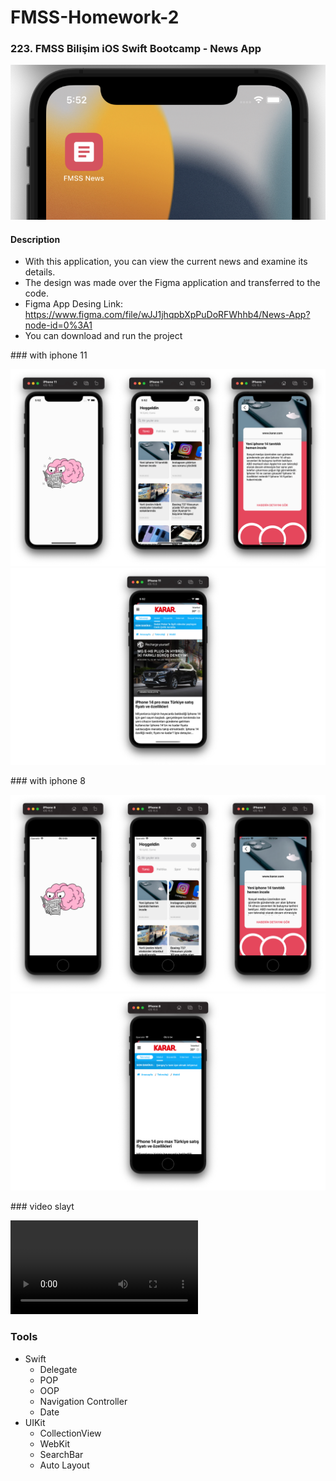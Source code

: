 # FMSS-Homework-2



### 223. FMSS Bilişim iOS Swift Bootcamp - News App

![Simulator](https://github.com/FMSS-IOS-Patika-Bootcamp/homework2-berkayyalcn21/blob/main/images/appLogo.png)

#### Description
- With this application, you can view the current news and examine its details.
- The design was made over the Figma application and transferred to the code.
- Figma App Desing Link: https://www.figma.com/file/wJJ1jhqpbXpPuDoRFWhhb4/News-App?node-id=0%3A1
- You can download and run the project

### with iphone 11

![Simulator](https://github.com/FMSS-IOS-Patika-Bootcamp/homework2-berkayyalcn21/blob/main/images/5.png)
![Simulator](https://github.com/FMSS-IOS-Patika-Bootcamp/homework2-berkayyalcn21/blob/main/images/6.png)

### with iphone 8

![Simulator](https://github.com/FMSS-IOS-Patika-Bootcamp/homework2-berkayyalcn21/blob/main/images/7.png)
![Simulator](https://github.com/FMSS-IOS-Patika-Bootcamp/homework2-berkayyalcn21/blob/main/images/8.png)

### video slayt

![Simulator](https://github.com/FMSS-IOS-Patika-Bootcamp/homework2-berkayyalcn21/blob/main/images/NewsApp-1.mov)

### Tools

- Swift
  - Delegate
  - POP
  - OOP
  - Navigation Controller
  - Date
- UIKit
  - CollectionView
  - WebKit
  - SearchBar
  - Auto Layout
       
